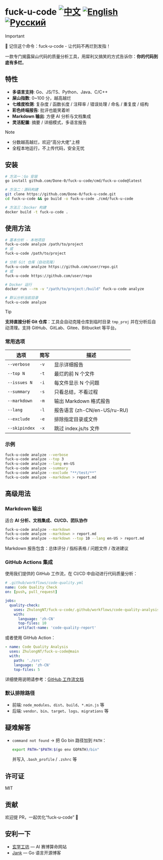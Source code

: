 # fuck-u-code [![中文](https://img.shields.io/badge/文档-简体中文-blue?style=flat-square)](README.md) [![English](https://img.shields.io/badge/Docs-English-red?style=flat-square)](README_EN.md) [![Русский](https://img.shields.io/badge/Docs-Русский-blue?style=flat-square)](README_RU.md)

> [!Important]
> 📢 记住这个命令：fuck-u-code - 让代码不再烂到发指！

一款专门揭露屎山代码的质量分析工具，用犀利又搞笑的方式告诉你：**你的代码到底有多烂**。

## 特性

* **多语言支持**: Go、JS/TS、Python、Java、C/C++
* **屎山指数**: 0\~100 分，越高越烂
* **七维度检测**: 复杂度 / 函数长度 / 注释率 / 错误处理 / 命名 / 重复度 / 结构
* **彩色终端报告**: 批评也能笑着听
* **Markdown 输出**: 方便 AI 分析与文档集成
* **灵活配置**: 摘要 / 详细模式，多语言报告

> [!Note]
>
> * 分数越高越烂，欢迎“高分大佬”上榜
> * 全程本地运行，不上传代码，安全无忧
  
## 安装

```bash
# 方法一：Go 安装
go install github.com/Done-0/fuck-u-code/cmd/fuck-u-code@latest

# 方法二：源码构建
git clone https://github.com/Done-0/fuck-u-code.git
cd fuck-u-code && go build -o fuck-u-code ./cmd/fuck-u-code

# 方法三：Docker 构建
docker build -t fuck-u-code .
```

## 使用方法

```bash
# 基本分析 - 本地项目
fuck-u-code analyze /path/to/project
# 或
fuck-u-code /path/to/project

# 分析 Git 仓库（自动克隆）
fuck-u-code analyze https://github.com/user/repo.git
# 或
fuck-u-code https://github.com/user/repo

# Docker 运行
docker run --rm -v "/path/to/project:/build" fuck-u-code analyze

# 默认分析当前目录
fuck-u-code analyze
```

> [!Tip]
> **支持直接分析 Git 仓库**：工具会自动克隆仓库到临时目录 `tmp_proj` 并在分析后自动清理。支持 GitHub、GitLab、Gitee、Bitbucket 等平台。

### 常用选项

| 选项            | 简写   | 描述                 |
| ------------- | ---- | ------------------ |
| `--verbose`   | `-v` | 显示详细报告             |
| `--top N`     | `-t` | 最烂的前 N 个文件         |
| `--issues N`  | `-i` | 每文件显示 N 个问题        |
| `--summary`   | `-s` | 只看总结，不看过程          |
| `--markdown`  | `-m` | 输出 Markdown 格式报告   |
| `--lang`      | `-l` | 报告语言 (zh-CN/en-US/ru-RU) |
| `--exclude`   | `-e` | 排除指定目录或文件          |
| `--skipindex` | `-x` | 跳过 index.js/ts 文件  |

### 示例

```bash
fuck-u-code analyze --verbose
fuck-u-code analyze --top 3
fuck-u-code analyze --lang en-US
fuck-u-code analyze --summary
fuck-u-code analyze --exclude "**/test/**"
fuck-u-code analyze --markdown > report.md
```

## 高级用法

### Markdown 输出

适合 **AI 分析、文档集成、CI/CD、团队协作**

```bash
fuck-u-code analyze --markdown
fuck-u-code analyze --markdown > report.md
fuck-u-code analyze --markdown --top 10 --lang en-US > report.md
```

Markdown 报告包含：总体评分 / 指标表格 / 问题文件 / 改进建议

### GitHub Actions 集成

使用我们提供的 GitHub 工作流，在 CI/CD 中自动进行代码质量分析：

```yaml
# .github/workflows/code-quality.yml
name: Code Quality Check
on: [push, pull_request]

jobs:
  quality-check:
    uses: ZhulongNT/fuck-u-code/.github/workflows/code-quality-analysis.yml@main
    with:
      language: 'zh-CN'
      top-files: 10
      artifact-name: 'code-quality-report'
```

或者使用 GitHub Action：

```yaml
- name: Code Quality Analysis
  uses: ZhulongNT/fuck-u-code@main
  with:
    path: './src'
    language: 'zh-CN'
    top-files: 5
```

详细使用说明请参考：[GitHub 工作流文档](GITHUB_WORKFLOW.md)

### 默认排除路径

* 前端: `node_modules`、`dist`、`build`、`*.min.js` 等
* 后端: `vendor`、`bin`、`target`、`logs`、`migrations` 等

## 疑难解答

* `command not found` → 把 Go bin 路径加到 `PATH`：

  ```bash
  export PATH="$PATH:$(go env GOPATH)/bin"
  ```

  并写入 `.bash_profile` / `.zshrc` 等

## 许可证

MIT

## 贡献

欢迎提 PR，一起优化“fuck-u-code” 🚀

## 安利一下

- [玄学工坊](https://bazi.site) — AI 赛博算命网站  
- [Jank](https://github.com/Done-0/Jank) — Go 语言开源博客
